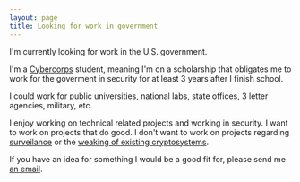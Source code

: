 ```yaml
---
layout: page
title: Looking for work in government
---
```


I'm currently looking for work in the U.S. government.

I'm a [Cybercorps](https://www.nsf.gov/funding/pgm_summ.jsp?pims_id=504991) student,
meaning I'm on a scholarship that obligates me
to work for the goverment in security for at least 3 years after I finish school.

I could work for public universities, national labs, state offices, 3 letter agencies, military, etc.

I enjoy working on technical related projects and working in security.  I want
to work on projects that do good.  I don't want to work on projects regarding
[surveilance](http://arstechnica.com/security/2015/12/unauthorized-code-in-juniper-firewalls-decrypts-encrypted-vpn-traffic/)
or the [weaking of existing cryptosystems](http://arstechnica.com/tech-policy/2016/02/judge-apple-must-help-fbi-unlock-san-bernardino-shooters-iphone/).

If you have an idea for something I would be a good fit for, please send me [an email](/resume.html).

